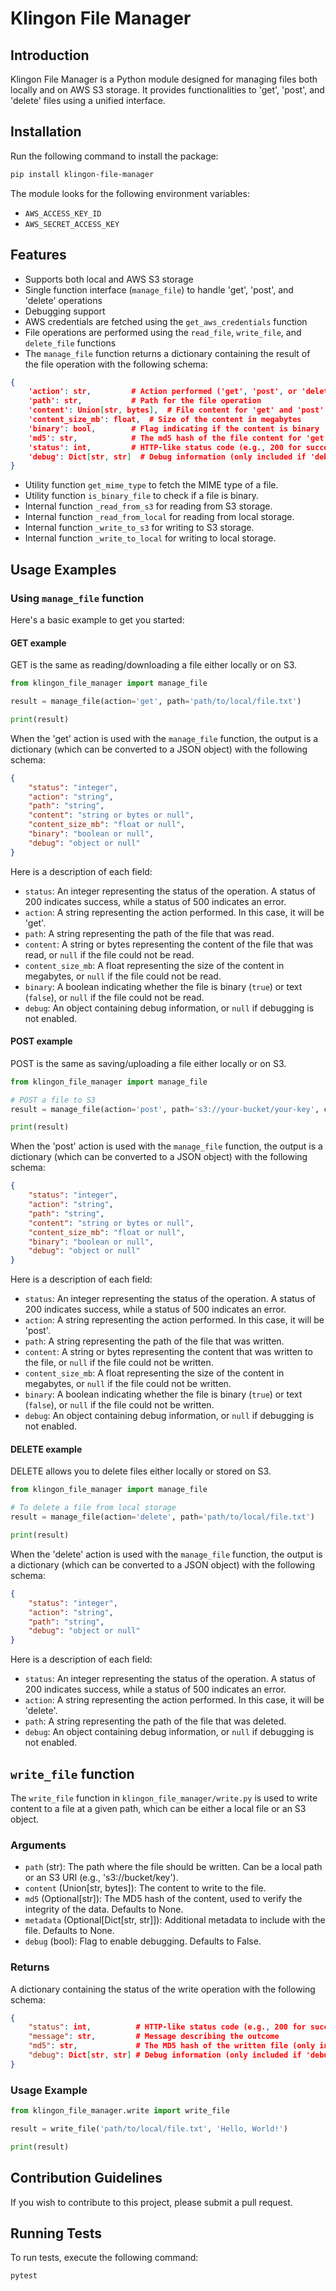 # Klingon File Manager

## Introduction
Klingon File Manager is a Python module designed for managing files both
locally and on AWS S3 storage.  It provides functionalities to 'get', 'post', and 'delete' files using a unified interface.

## Installation
Run the following command to install the package:
```bash
pip install klingon-file-manager
```
The module looks for the following environment variables:
- `AWS_ACCESS_KEY_ID`
- `AWS_SECRET_ACCESS_KEY`

## Features
- Supports both local and AWS S3 storage
- Single function interface (`manage_file`) to handle 'get', 'post', and 'delete' operations
- Debugging support
- AWS credentials are fetched using the `get_aws_credentials` function
- File operations are performed using the `read_file`, `write_file`, and `delete_file` functions
- The `manage_file` function returns a dictionary containing the result of the file operation with the following schema:
```json
{
    'action': str,         # Action performed ('get', 'post', or 'delete')
    'path': str,           # Path for the file operation
    'content': Union[str, bytes],  # File content for 'get' and 'post' actions
    'content_size_mb': float,  # Size of the content in megabytes
    'binary': bool,        # Flag indicating if the content is binary
    'md5': str,            # The md5 hash of the file content for 'get' and 'post' actions
    'status': int,         # HTTP-like status code (e.g., 200 for success, 500 for failure)
    'debug': Dict[str, str]  # Debug information (only included if 'debug' flag is True)
}
```

- Utility function `get_mime_type` to fetch the MIME type of a file.
- Utility function `is_binary_file` to check if a file is binary.
- Internal function `_read_from_s3` for reading from S3 storage.
- Internal function `_read_from_local` for reading from local storage.
- Internal function `_write_to_s3` for writing to S3 storage.
- Internal function `_write_to_local` for writing to local storage.

## Usage Examples
### Using `manage_file` function
Here's a basic example to get you started:

#### GET example

GET is the same as reading/downloading a file either locally or on S3.
```python
from klingon_file_manager import manage_file

result = manage_file(action='get', path='path/to/local/file.txt')

print(result)
```

When the 'get' action is used with the `manage_file` function, the output is a dictionary (which can be converted to a JSON object) with the following schema:
```json
{
    "status": "integer",
    "action": "string",
    "path": "string",
    "content": "string or bytes or null",
    "content_size_mb": "float or null",
    "binary": "boolean or null",
    "debug": "object or null"
}
```

Here is a description of each field:

- `status`: An integer representing the status of the operation. A status of 200 indicates success, while a status of 500 indicates an error.
- `action`: A string representing the action performed. In this case, it will be 'get'.
- `path`: A string representing the path of the file that was read.
- `content`: A string or bytes representing the content of the file that was read, or `null` if the file could not be read.
- `content_size_mb`: A float representing the size of the content in megabytes, or `null` if the file could not be read.
- `binary`: A boolean indicating whether the file is binary (`true`) or text (`false`), or `null` if the file could not be read.
- `debug`: An object containing debug information, or `null` if debugging is not enabled.

#### POST example

POST is the same as saving/uploading a file either locally or on S3.
```python
from klingon_file_manager import manage_file

# POST a file to S3
result = manage_file(action='post', path='s3://your-bucket/your-key', content='Your content here')

print(result)
```

When the 'post' action is used with the `manage_file` function, the output is a dictionary (which can be converted to a JSON object) with the following schema:

```json
{
    "status": "integer",
    "action": "string",
    "path": "string",
    "content": "string or bytes or null",
    "content_size_mb": "float or null",
    "binary": "boolean or null",
    "debug": "object or null"
}
```
Here is a description of each field:

- `status`: An integer representing the status of the operation. A status of 200 indicates success, while a status of 500 indicates an error.
- `action`: A string representing the action performed. In this case, it will be 'post'.
- `path`: A string representing the path of the file that was written.
- `content`: A string or bytes representing the content that was written to the file, or `null` if the file could not be written.
- `content_size_mb`: A float representing the size of the content in megabytes, or `null` if the file could not be written.
- `binary`: A boolean indicating whether the file is binary (`true`) or text (`false`), or `null` if the file could not be written.
- `debug`: An object containing debug information, or `null` if debugging is not enabled.

#### DELETE example

DELETE allows you to delete files either locally or stored on S3.

```python
from klingon_file_manager import manage_file

# To delete a file from local storage
result = manage_file(action='delete', path='path/to/local/file.txt')

print(result)
```

When the 'delete' action is used with the `manage_file` function, the output is a dictionary (which can be converted to a JSON object) with the following schema:

```json
{
    "status": "integer",
    "action": "string",
    "path": "string",
    "debug": "object or null"
}
```

Here is a description of each field:

- `status`: An integer representing the status of the operation. A status of 200 indicates success, while a status of 500 indicates an error.
- `action`: A string representing the action performed. In this case, it will be 'delete'.
- `path`: A string representing the path of the file that was deleted.
- `debug`: An object containing debug information, or `null` if debugging is not enabled.

## `write_file` function

The `write_file` function in `klingon_file_manager/write.py` is used to write content to a file at a given path, which can be either a local file or an S3 object.

### Arguments

- `path` (str): The path where the file should be written. Can be a local path or an S3 URI (e.g., 's3://bucket/key').
- `content` (Union[str, bytes]): The content to write to the file.
- `md5` (Optional[str]): The MD5 hash of the content, used to verify the integrity of the data. Defaults to None.
- `metadata` (Optional[Dict[str, str]]): Additional metadata to include with the file. Defaults to None.
- `debug` (bool): Flag to enable debugging. Defaults to False.

### Returns

A dictionary containing the status of the write operation with the following schema:

```json
{
    "status": int,          # HTTP-like status code (e.g., 200 for success, 500 for failure)
    "message": str,         # Message describing the outcome
    "md5": str,             # The MD5 hash of the written file (only included if status is 200)
    "debug": Dict[str, str] # Debug information (only included if 'debug' flag is True)
}
```

### Usage Example

```python
from klingon_file_manager.write import write_file

result = write_file('path/to/local/file.txt', 'Hello, World!')

print(result)
```

## Contribution Guidelines
If you wish to contribute to this project, please submit a pull request.

## Running Tests
To run tests, execute the following command:
```bash
pytest
```
